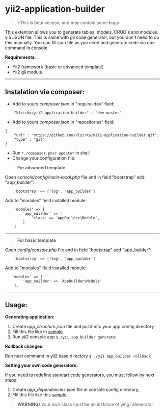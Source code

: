 
**yii2-application-builder**
=======

> *This is beta version, and may contain some bugs

This extention allows you to generate tables, models, CRUD's and modules via JSON file.
This is same with gii code generator, but you don't need to do this manually. You can fill json 
file as you need and generate code via one command in console



**Requirements:**

* Yii2 framework (basic or advanced template)
* Yii2 gii module

----------

**Instalation via composer:**
-----------------------------

 * Add to yours *composer.json* in "require-dev" field:
```
	"Vlsirko/yii2-application-builder" : "dev-master"
```
 * Add to yours *composer.json* in "repositories" field:
```
{
	"url" : "https://github.com/Vlsirko/yii2-application-builder.git",
	"type" : "git"
}
```
 * Run `*./composer.phar update*` in shell
 * Change your configuration file:
	 
> **For advanced template**

Open *console/config/main-local.php* file and in field "bootstrap" add "app_builder":

```
	'bootstrap' => ['log', 'app_builder']
```

Add to "modules" field installed module:
```  
    'modules' => [
		'app_builder' => [
			'class' => 'AppBuilder\Module',
		]
	]
```	


----------


> **For basic template**

Open *config/console.php* file and in field "bootstrap" add "app_builder":

```
	'bootstrap' => ['log', 'app_builder']
```

Add to "modules" field installed module:
```  
   'modules' => [
		'app_builder' => 'AppBuilder\Module'
    ],
```	


----------

**Usage:**
----------

**Generating application:**
 1. Create *app_structure.json* file and put it into your app config directory
 2. Fill this file like in [sample](https://github.com/Vlsirko/yii2-application-builder/blob/master/samples/app_structure_sample.json)
 3. Run yii2 console app  ` $./yii app_builder generate `:
 
  

**Rollback changes:**

Run next command in yii2 base directory ` $ ./yii app_builder rollback `

    
**Setting your own code generators:**

If you need to redefine standart code generators, you must follow by next steps:

1. Create *app_dependencies.json* file in console config directory;
2. FIll this file like this [sample](https://github.com/Vlsirko/yii2-application-builder/blob/master/samples/app_dependencies.json);

>**WARNING!**
>Your own class must be an instance of  yii\gii\Generator